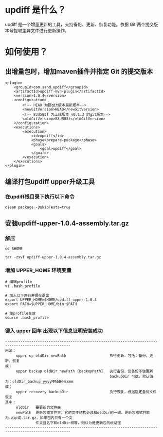 # updiff 是什么？

updiff 是一个增量更新的工具，支持备份、更新、恢复功能。依据 Git 两个提交版本号提取差异文件进行更新操作。

# 如何使用？

## 出增量包时，增加maven插件并指定 Git 的提交版本

```
<plugin>
	<groupId>com.sand.updiff</groupId>
	<artifactId>updiff-mvn-plugin</artifactId>
	<version>1.0.4</version>
	<configuration>
		<!-- HEAD 为距git版本最新版本-->
		<newGitVersion>HEAD</newGitVersion>
		<!-- 83d583f 为上线版本 v0.1.3 的git版本-->
		<oldGitVersion>83d583f</oldGitVersion>
	</configuration>
	<executions>
		<execution>
			<id>updiff</id>
			<phase>prepare-package</phase>
			<goals>
				<goal>updiff</goal>
			</goals>
		</execution>
	</executions>
</plugin>

```

## 编译打包updiff upper升级工具

### 在updiff根目录下执行以下命令

```
clean package -DskipTests=true
```

## 安装updiff-upper-1.0.4-assembly.tar.gz

### 解压
```
cd $HOME

tar -zxvf updiff-upper-1.0.4-assembly.tar.gz

```
### 增加 UPPER_HOME 环境变量
```
# 编辑profile
vi .bash_profile

# 加入以下两行并保存退出
export UPPER_HOME=$HOME/updiff-upper-1.0.4
export PATH=$UPPER_HOME/bin:$PATH

# 使profile生效
source .bash_profile
```
### 键入 upper 回车 出现以下信息证明安装成功
```
----------------------------------------------------------------------------------------------------
用法：
     upper up oldDir newPath                    执行更新，包括：备份、更新、恢复
或：
     upper backup oldDir newPath [backupPath]   执行备份，仅备份不做更新
                                                backupDir 可选，默认值为：oldDir_backup_yyyyMMddHHssmm
或：
     upper recovery backupDir                   执行恢复，根据指定备份文件恢复
其中：
     oldDir   要更新的文件夹
     newPath  更新包或文件夹，它的文件结构必须和oldDir的一致。更新包格式只能为.zip或.tar.gz，如果包内只有一个文
              件夹且名字和oldDir相等，则认为是更新包的根路径
----------------------------------------------------------------------------------------------------
```

